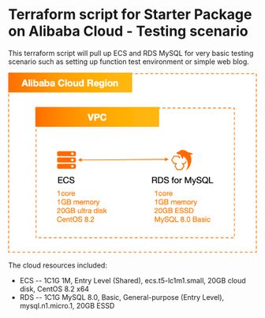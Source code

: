 # Terraform script for Starter Package on Alibaba Cloud - Testing scenario
This terraform script will pull up ECS and RDS MySQL for very basic testing scenario such as setting up function test environment or simple web blog.

![image.png](https://github.com/alibabacloud-howto/terraform-templates/raw/main/starter-package/testing/archi-testing.png)

The cloud resources included:
- ECS -- 1C1G 1M, Entry Level (Shared), ecs.t5-lc1m1.small, 20GB cloud disk, CentOS 8.2 x64
- RDS -- 1C1G MySQL 8.0, Basic, General-purpose (Entry Level), mysql.n1.micro.1, 20GB ESSD